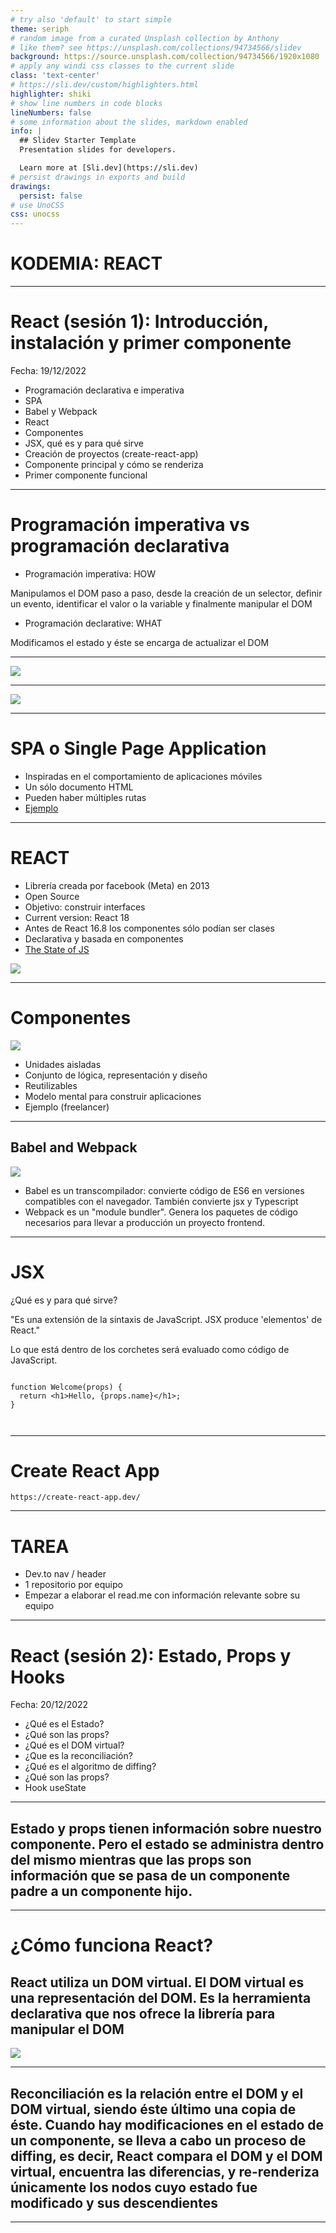 ```yaml
---
# try also 'default' to start simple
theme: seriph
# random image from a curated Unsplash collection by Anthony
# like them? see https://unsplash.com/collections/94734566/slidev
background: https://source.unsplash.com/collection/94734566/1920x1080
# apply any windi css classes to the current slide
class: 'text-center'
# https://sli.dev/custom/highlighters.html
highlighter: shiki
# show line numbers in code blocks
lineNumbers: false
# some information about the slides, markdown enabled
info: |
  ## Slidev Starter Template
  Presentation slides for developers.

  Learn more at [Sli.dev](https://sli.dev)
# persist drawings in exports and build
drawings:
  persist: false
# use UnoCSS
css: unocss
---
```


# KODEMIA: REACT

---

# React (sesión 1): Introducción, instalación y primer componente

Fecha: 19/12/2022

- Programación declarativa e imperativa
- SPA
- Babel y Webpack
- React
- Componentes
- JSX, qué es y para qué sirve
- Creación de proyectos (create-react-app)
- Componente principal y cómo se renderiza
- Primer componente funcional


---

# Programación imperativa vs programación declarativa


- Programación imperativa: HOW

Manipulamos el DOM paso a paso, desde la creación de un selector, definir un evento, identificar el valor o la variable y finalmente manipular el DOM



- Programación declarative: WHAT

Modificamos el estado y éste se encarga de actualizar el DOM

---

<div class="container mx-auto">
  
  <img
  class="m-auto bottom-9 w-200"
  src="assets/images/imperative.png"
  />
  <arrow v-click="1" x1="240" y1="190" x2="740" y2="315" color="black" 		width="1" arrowSize="1" />
  <arrow v-click="2" x1="240" y1="350" x2="740" y2="220" color="black" 		width="1" arrowSize="1" />
  <arrow v-click="3" x1="240" y1="380" x2="740" y2="345" color="black" 		width="1" arrowSize="1" />
  <arrow v-click="4" x1="240" y1="285" x2="740" y2="375" color="black" 		width="1" arrowSize="1" />
  <arrow v-click="5" x1="240" y1="315" x2="740" y2="260" color="black" 		width="1" arrowSize="1" />
  <arrow v-click="6" x1="240" y1="220" x2="740" y2="285" color="black" 		width="1" arrowSize="1" />
  <arrow v-click="7" x1="240" y1="250" x2="740" y2="190" color="black" 		width="1" arrowSize="1" />


</div>


---



<div class="container mx-auto">
  <img
  class="m-auto bottom-9 w-200"
  src="assets/images/declarative.png"
  /> 
</div>


---

# SPA o Single Page Application

<div>

  <ul>
    <li>Inspiradas en el comportamiento de aplicaciones móviles</li>
    <li>Un sólo documento HTML</li>
    <li>Pueden haber múltiples rutas</li>
    <li><a href="https://www.airbnb.mx/" target="_blank">Ejemplo</a></li>
  </ul>
  
</div>

---

# REACT

<div class="flex">

  <div class="w-1\/2 flex ml-10 mt-10 flex-col">
    <ul>
      <li>Librería creada por facebook (Meta) en 2013</li>
      <li>Open Source</li>
      <li>Objetivo: construir interfaces
      </li>
      <li>Current version: React 18</li>
      <li>Antes de React 16.8 los componentes sólo podían ser clases</li>
      <li>Declarativa y basada en componentes</li>
      <li><a href="https://2021.stateofjs.com/en-US/">The State of JS</a></li>
    </ul>
  </div>

  <div class="w-1\/2">

  <img
  class=""
  src="assets/images/react.png"
  />

  </div>

</div>


---

# Componentes

<div class="flex">

  <div class="w-1\/2">

  <img
  class=""
  src="assets/images/lego.jpeg"
  />

</div>

  <div class="w-1\/2 flex ml-10 mt-10 flex-col">
    <ul>
      <li>Unidades aisladas</li>
      <li>Conjunto de lógica, representación y diseño</li>
      <li>Reutilizables</li>
      <li>Modelo mental para construir aplicaciones</li>
      <li>Ejemplo (freelancer)</li>
    </ul>
  </div>

</div>


---

## Babel and Webpack

<div class="flex">

<div class="w-1\/2">

  <img
  class=""
  src="assets/images/babel.jpeg"
  />

</div>

<div class="w-1\/2 flex ml-10 mt-10 flex-col">
  <ul>
    <li>Babel es un transcompilador: convierte código de ES6 en versiones compatibles con el navegador. También convierte jsx y Typescript</li>
    <li>Webpack es un "module bundler". Genera los paquetes de código necesarios para llevar a producción un proyecto frontend.</li>

  </ul>
  </div>
</div>


---

# JSX

¿Qué es y para qué sirve?

"Es una extensión de la sintaxis de JavaScript. JSX produce 'elementos' de React."

Lo que está dentro de los corchetes será evaluado como código de JavaScript.

```jsx{all|3|all}

function Welcome(props) {
  return <h1>Hello, {props.name}</h1>;
}



```

---

# Create React App
```
https://create-react-app.dev/

```

---


# TAREA

- Dev.to nav / header
- 1 repositorio por equipo
- Empezar a elaborar el read.me con información relevante sobre su equipo

---


# React (sesión 2): Estado, Props y Hooks

Fecha: 20/12/2022


- ¿Qué es el Estado?
- ¿Qué son las props?
- ¿Qué es el DOM virtual?
- ¿Que es la reconciliación?
- ¿Qué es el algoritmo de diffing?
- ¿Qué son las props?
- Hook useState


---

## Estado y props tienen información sobre nuestro componente. Pero el estado se administra dentro del mismo mientras que las props son información que se pasa de un componente padre a un componente hijo.

---

# ¿Cómo funciona React?

## React utiliza un DOM virtual. El DOM virtual es una representación del DOM. Es la herramienta declarativa que nos ofrece la librería para manipular el DOM

<div class="flex">
	<img src="assets/images/virtualdom.jpeg" />
</div>


---

## Reconciliación es la relación entre el DOM y el DOM virtual, siendo éste último una copia de éste. Cuando hay modificaciones en el estado de un componente, se lleva a cabo un proceso de diffing, es decir, React compara el DOM y el DOM virtual, encuentra las diferencias, y re-renderiza únicamente los nodos cuyo estado fue modificado y sus descendientes

---
